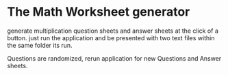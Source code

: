 # The Math Worksheet generator 

generate multiplication question sheets and answer sheets at the click of a button.
just run the application and be presented with two text files within the same folder its run. 

Questions are randomized, rerun application for new Questions and Answer sheets. 
